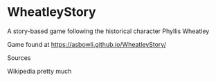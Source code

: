 # WheatleyStory
A story-based game following the historical character Phyllis Wheatley

Game found at https://asbowli.github.io/WheatleyStory/

Sources

Wikipedia pretty much